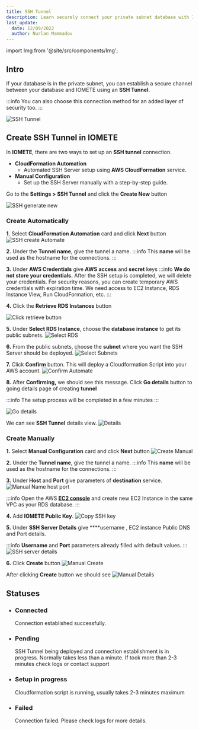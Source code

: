 ```yaml
---
title: SSH Tunnel
description: Learn securely connect your private subnet database with IOMETE using SSH Tunnel. Choose from CloudFormation Automation or Manual Configuration options
last_update:
  date: 12/09/2022
  author: Nurlan Mammadov
---
```


import Img from '@site/src/components/Img';

## Intro

If your database is in the private subnet, you can establish a secure channel between your database and IOMETE using an **SSH Tunnel**.

:::info
You can also choose this connection method for an added layer of security too.
:::

<Img src="/img/user-guide/ssh-tunnel/ssh-tunnel.png" alt="SSH Tunnel" imgClass="bg-white"/>

## Create SSH Tunnel in IOMETE

In **IOMETE**, there are two ways to set up an **SSH tunnel** connection.

- **CloudFormation Automation**
  - Automated SSH Server setup using **AWS CloudFormation** service.
- **Manual Configuration**
  - Set up the SSH Server manually with a step-by-step guide.

Go to the **Settings > SSH Tunnel** and click the **Create New** button

<Img src="/img/user-guide/ssh-tunnel/create-new.png"
  alt="SSH generate new"/>

### Create Automatically

**1.** Select **CloudFormation Automation** card and click **Next** button
<Img src="/img/user-guide/ssh-tunnel/create-automate.png" alt="SSH create Automate"/>

**2.** Under the **Tunnel name**, give the tunnel a name.
:::info
This **name** will be used as the hostname for the connections.
:::

**3.** Under **AWS Credentials** give **AWS** **access** and **secret** keys
:::info **We do not store your credentials.**
After the SSH setup is completed, we will delete your credentials. For security reasons, you can create temporary AWS credentials with expiration time. We need access to EC2 Instance, RDS Instance View, Run CloudFormation, etc.
:::

**4.** Click the **Retrieve RDS Instances** button

<Img src="/img/user-guide/ssh-tunnel/retrieve-button.png" alt="Click retrieve button"/>

**5.** Under **Select RDS Instance**, choose the **database instance** to get its public subnets.
<Img src="/img/user-guide/ssh-tunnel/select-rds.png" alt="Select RDS"/>

**6.** From the public subnets, choose the **subnet** where you want the SSH Server should be deployed.
<Img src="/img/user-guide/ssh-tunnel/select-subnets.png" alt="Select Subnets"/>

**7.** Click **Confirm** button. This will deploy a Cloudformation Script into your AWS account.
<Img src="/img/user-guide/ssh-tunnel/confirm-automate.png" alt="Confirm Automate"/>

**8.** After **Confirming,** we should see this message. Click **Go details** button to going details page of creating **tunnel**

:::info
The setup process will be completed in a few minutes
:::

<Img src="/img/user-guide/ssh-tunnel/go-details.png" alt="Go details"/>

We can see **SSH Tunnel** details view.
<Img src="/img/user-guide/ssh-tunnel/details.png" alt="Details"/>

### Create Manually

**1.** Select **Manual Configuration** card and click **Next** button
<Img src="/img/user-guide/ssh-tunnel/create-manual.png" alt="Create  Manual"/>

**2.** Under the **Tunnel name**, give the tunnel a name.
:::info
This **name** will be used as the hostname for the connections.
:::

**3.** Under **Host** and **Port** give parameters of **destination** service.
<Img src="/img/user-guide/ssh-tunnel/destination-host-port.png" alt="Manual Name host port"/>

:::info
Open the AWS **[EC2 console](https://console.aws.amazon.com/ec2/home?#Instances:instanceState=running)** and create new EC2 Instance in the same VPC as your RDS database.
:::

**4.** Add **IOMETE Public Key**.
<Img src="/img/user-guide/ssh-tunnel/copy-ssh-key.png" alt="Copy SSH key"/>

**5.** Under **SSH Server Details** give \*\*\*\*username , EC2 instance Public DNS and Port details.

:::info
**Username** and **Port** parameters already filled with default values.
:::
<Img src="/img/user-guide/ssh-tunnel/ssh-server-details.png" alt="SSH server details"/>

**6.** Click **Create** button
<Img src="/img/user-guide/ssh-tunnel/manual-create-button.png" alt="Manual Create"/>

After clicking **Create** button we should see
<Img src="/img/user-guide/ssh-tunnel/manual-details.png" alt="Manual Details"/>

## Statuses

- ### Connected

  Connection established successfully.

- ### Pending

  SSH Tunnel being deployed and connection establishment is in progress. Normally takes less than a minute. If took more than 2-3 minutes check logs or contact support

- ### Setup in progress

  Cloudformation script is running, usually takes 2-3 minutes maximum

- ### Failed

  Connection failed. Please check logs for more details.
